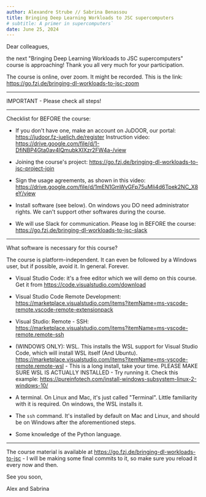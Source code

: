```yaml
---
author: Alexandre Strube // Sabrina Benassou
title: Bringing Deep Learning Workloads to JSC supercomputers
# subtitle: A primer in supercomputers`
date: June 25, 2024
---
```


Dear colleagues,

the next "Bringing Deep Learning Workloads to JSC supercomputers" course is approaching! Thank you all very much for your participation.

The course is online, over zoom. It might be recorded. This is the link:
https://go.fzj.de/bringing-dl-workloads-to-jsc-zoom


*********
IMPORTANT - Please check all steps!
*********

Checklist for BEFORE the course:

- If you don't have one, make an account on JuDOOR, our portal: https://judoor.fz-juelich.de/register
Instruction video: https://drive.google.com/file/d/1-DfiNBP4Gta0av4lQmubkXIXzr2FW4a-/view

- Joining the course's project: https://go.fzj.de/bringing-dl-workloads-to-jsc-project-join

- Sign the usage agreements, as shown in this video: https://drive.google.com/file/d/1mEN1GmWyGFp75uMIi4d6Tpek2NC_X8eY/view

- Install software (see below). On windows you DO need administrator rights. We can't support other softwares during the course.

- We will use Slack for communication. Please log in BEFORE the course: https://go.fzj.de/bringing-dl-workloads-to-jsc-slack


---

What software is necessary for this course?

The course is platform-independent. It can even be followed by a Windows user, but if possible, avoid it. In general. Forever.

- Visual Studio Code: it's a free editor which we will demo on this course. Get it from https://code.visualstudio.com/download

- Visual Studio Code Remote Development: https://marketplace.visualstudio.com/items?itemName=ms-vscode-remote.vscode-remote-extensionpack

- Visual Studio: Remote - SSH: https://marketplace.visualstudio.com/items?itemName=ms-vscode-remote.remote-ssh

- (WINDOWS ONLY): WSL. This installs the WSL support for Visual Studio Code, which will install WSL itself (And Ubuntu). https://marketplace.visualstudio.com/items?itemName=ms-vscode-remote.remote-wsl - This is a long install, take your time.
  PLEASE MAKE SURE WSL IS ACTUALLY INSTALLED - Try running it. Check this example: https://pureinfotech.com/install-windows-subsystem-linux-2-windows-10/

- A terminal. On Linux and Mac, it's just called "Terminal". Little familiarity with it is required. On windows, the WSL installs it.

- The `ssh` command. It's installed by default on Mac and Linux, and should be on Windows after the aforementioned steps.

- Some knowledge of the Python language.

---

The course material is available at https://go.fzj.de/bringing-dl-workloads-to-jsc - I will be making some final commits to it, so make sure you reload it every now and then.

See you soon, 

Alex and Sabrina





